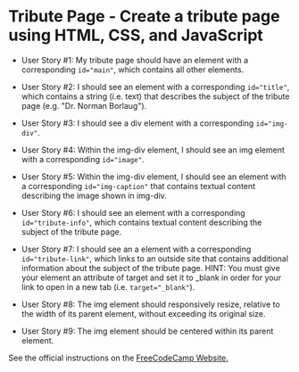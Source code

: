 # Tribute Page - Create a tribute page using HTML, CSS, and JavaScript

- User Story #1: My tribute page should have an element with a corresponding `id="main"`, which contains all other elements.

- User Story #2: I should see an element with a corresponding `id="title"`, which contains a string (i.e. text) that describes the subject of the tribute page (e.g. "Dr. Norman Borlaug").

- User Story #3: I should see a div element with a corresponding `id="img-div"`.

- User Story #4: Within the img-div element, I should see an img element with a corresponding `id="image"`.

- User Story #5: Within the img-div element, I should see an element with a corresponding `id="img-caption"` that contains textual content describing the image shown in img-div.

- User Story #6: I should see an element with a corresponding `id="tribute-info"`, which contains textual content describing the subject of the tribute page.

- User Story #7: I should see an a element with a corresponding `id="tribute-link"`, which links to an outside site that contains additional information about the subject of the tribute page. HINT: You must give your element an attribute of target and set it to _blank in order for your link to open in a new tab (i.e. `target="_blank"`).

- User Story #8: The img element should responsively resize, relative to the width of its parent element, without exceeding its original size.

- User Story #9: The img element should be centered within its parent element.

See the official instructions on the [FreeCodeCamp Website.](https://www.freecodecamp.org/learn/responsive-web-design/responsive-web-design-projects/build-a-tribute-page)
